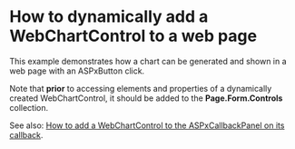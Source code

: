 # How to dynamically add a WebChartControl to a web page


<p>This example demonstrates how a chart can be generated and shown in a web page with an ASPxButton click.</p><p>Note that <strong>prior</strong> to accessing elements and properties of a dynamically created WebChartControl, it should be added to the <strong>Page.Form.Controls</strong> collection.</p><p>See also: <a href="https://www.devexpress.com/Support/Center/p/E568">How to add a WebChartControl to the ASPxCallbackPanel on its callback</a>.</p>

<br/>


